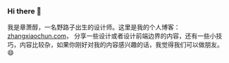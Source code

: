 ### Hi there 👋  

我是章萧醇，一名野路子出生的设计师。这里是我的个人博客：[zhangxiaochun.com](https://www.zhangxiaochun.com/)，
分享一些设计或者设计前端边界的内容，还有一些小技巧，内容比较杂，如果你刚好对我的内容感兴趣的话，我觉得我们可以做朋友。😄

<!--
**xiaochunjimmy/xiaochunjimmy** is a ✨ _special_ ✨ repository because its `README.md` (this file) appears on your GitHub profile.

Here are some ideas to get you started:

- 🔭 I’m currently working on ...
- 🌱 I’m currently learning ...
- 👯 I’m looking to collaborate on ...
- 🤔 I’m looking for help with ...
- 💬 Ask me about ...
- 📫 How to reach me: ...
- 😄 Pronouns: ...
- ⚡ Fun fact: ...
-->
